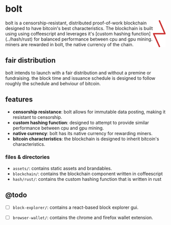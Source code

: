 # bolt
<img src="assets/bolt-reverse.svg" height="85" align="right" />
bolt is a censorship-resistant, distributed proof-of-work blockchain designed 
to have bitcoin's best characteristics. The blockchain is built using using 
coffeescript and leverages it's [custom hashing function](../hash/rust) for 
balanced performance between cpu and gpu mining. miners are rewarded in bolt,
the native currency of the chain.

## fair distribution
bolt intends to launch with a fair distribution and without a premine or fundraising.
the block time and issuance schedule is designed to follow roughly the 
schedule and behviour of bitcoin.

## features

- **censorship resistance**: bolt allows for immutable data posting, making it resistant to censorship.
- **custom hashing function**: designed to attempt to provide similar performance between cpu and gpu mining.
- **native currency**: bolt has its native currency for rewarding miners.
- **bitcoin characteristics**: the blockchain is designed to inherit bitcoin's characteristics.

### files & directories

- `assets/`: contains static assets and brandables.
- `blockchain/`: contains the blockchain component written in coffeescript
- `hash/rust/`: contains the custom hashing function that is written in rust

## @todo
- [ ] `block-explorer/`: contains a react-based block explorer gui.
- [ ] `browser-wallet/`: contains the chrome and firefox wallet extension.

